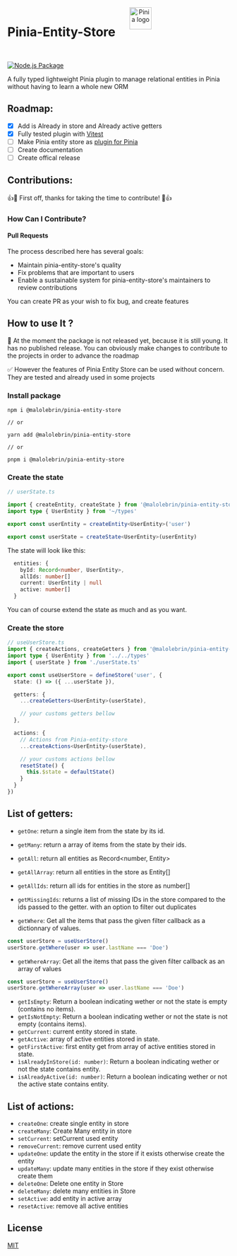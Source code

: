 <div align="center" style="display:flex">
  <h1 style="margin-right: 2rem">Pinia-Entity-Store </h1>
  <a href="https://pinia.vuejs.org" target="_blank" rel="noopener noreferrer">
    <img width="50" src="https://pinia.vuejs.org/logo.svg" alt="Pinia logo">
  </a>
</div>
<br/>

[![Node.js Package](https://github.com/MaloLebrin/pinia-entity-store/actions/workflows/npm-publish-github-packages.yml/badge.svg)](https://github.com/MaloLebrin/pinia-entity-store/actions/workflows/npm-publish-github-packages.yml)

A fully typed lightweight Pinia plugin to manage relational entities in Pinia without having to learn a whole new ORM

## Roadmap:

 * [x] Add is Already in store and Already active getters
 * [x] Fully tested plugin  with [Vitest](https://vitest.dev/)
 * [ ] Make Pinia entity store as [plugin for Pinia](https://pinia.vuejs.org/core-concepts/plugins.html)
 * [ ] Create documentation
 * [ ] Create offical release

## Contributions:

👍🎉 First off, thanks for taking the time to contribute! 🎉👍

### How Can I Contribute?

#### Pull Requests

The process described here has several goals:

- Maintain pinia-entity-store's quality
- Fix problems that are important to users
- Enable a sustainable system for pinia-entity-store's maintainers to review contributions

You can create PR as your wish to fix bug, and create features


## How to use It ?

🔴 At the moment the package is not released yet, because it is still young.
It has no published release.
You can obviously make changes to contribute to the projects in order to advance the roadmap

✅ However the features of Pinia Entity Store can be used without concern. They are tested and already used in some projects

### Install package

```
npm i @malolebrin/pinia-entity-store

// or

yarn add @malolebrin/pinia-entity-store

// or

pnpm i @malolebrin/pinia-entity-store

```


### Create the state

```ts
// userState.ts

import { createEntity, createState } from '@malolebrin/pinia-entity-store'
import type { UserEntity } from '~/types'

export const userEntity = createEntity<UserEntity>('user')

export const userState = createState<UserEntity>(userEntity)
```

The state will look like this:

```ts
  entities: {
    byId: Record<number, UserEntity>,
    allIds: number[]
    current: UserEntity | null
    active: number[]
  }
```

You can of course extend the state as much and as you want.

### Create the store


```ts
// useUserStore.ts
import { createActions, createGetters } from '@malolebrin/pinia-entity-store'
import type { UserEntity } from '../../types'
import { userState } from './userState.ts'

export const useUserStore = defineStore('user', {
  state: () => ({ ...userState }),

  getters: {
    ...createGetters<UserEntity>(userState),

    // your customs getters bellow
  },

  actions: {
    // Actions from Pinia-entity-store
    ...createActions<UserEntity>(userState),

    // your customs actions bellow
    resetState() {
      this.$state = defaultState()
    }
  }
})
```

## List of getters:


- `getOne`: return a single item from the state by its id.
- `getMany`: return a array of items from the state by their ids.
- `getAll`: return all entities as Record<number, Entity>
- `getAllArray`: return all entities in the store as Entity[]
- `getAllIds`: return all ids for entities in the store as number[]
- `getMissingIds`: returns a list of missing IDs in the store compared to the ids passed to the getter. with an option to filter out duplicates

- `getWhere`: Get all the items that pass the given filter callback as a dictionnary of values.
```ts
const userStore = useUserStore()
userStore.getWhere(user => user.lastName === 'Doe')
```

- `getWhereArray`: Get all the items that pass the given filter callback as an array of values
```ts
const userStore = useUserStore()
userStore.getWhereArray(user => user.lastName === 'Doe')
```
- `getIsEmpty`: Return a boolean indicating wether or not the state is empty (contains no items).
- `getIsNotEmpty`: Return a boolean indicating wether or not the state is not empty (contains items).
- `getCurrent`: current entity stored in state.
- `getActive`: array of active entities stored in state.
- `getFirstActive`: first entity get from array of active entities stored in state.
- `ìsAlreadyInStore(id: number)`: Return a boolean indicating wether or not the state contains entity.
- `isAlreadyActive(id: number)`: Return a boolean indicating wether or not the active state contains entity.

## List of actions:

- `createOne`: create single entity in store
- `createMany`: Create Many entity in store
- `setCurrent`: setCurrent used entity
- `removeCurrent`: remove current used entity
- `updateOne`: update the entity in the store if it exists otherwise create the entity
- `updateMany`: update many entities in the store if they exist otherwise create them
- `deleteOne`: Delete one entity in Store
- `deleteMany`: delete many entities in Store
- `setActive`: add entity in active array
- `resetActive`: remove all active entities

## License

[MIT](http://opensource.org/licenses/MIT)
